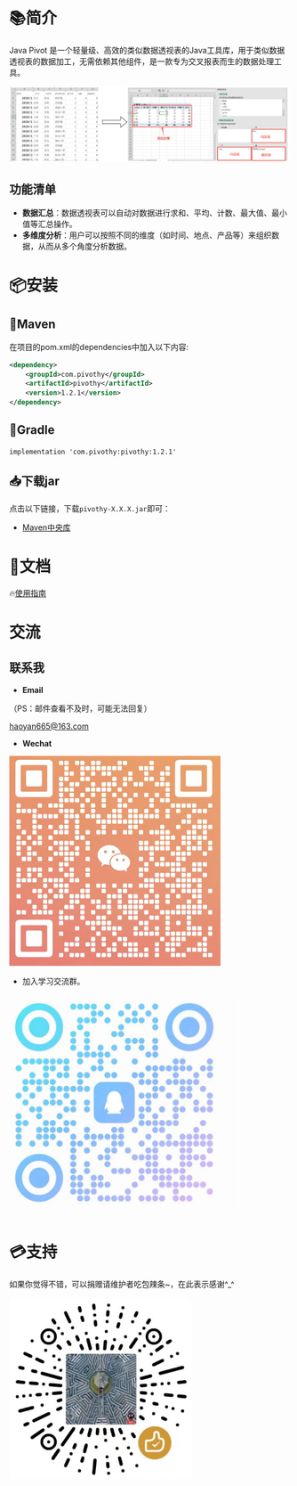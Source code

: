 # 📚简介

Java Pivot 是一个轻量级、高效的类似数据透视表的Java工具库，用于类似数据透视表的数据加工，无需依赖其他组件，是一款专为交叉报表而生的数据处理工具。

![1717462227667](docs/images/pivothy/1717462227667.png)

## 功能清单

* **数据汇总**：数据透视表可以自动对数据进行求和、平均、计数、最大值、最小值等汇总操作。
* **多维度分析**：用户可以按照不同的维度（如时间、地点、产品等）来组织数据，从而从多个角度分析数据。

# 📦安装

## 🍊Maven

在项目的pom.xml的dependencies中加入以下内容:

```xml
<dependency>
    <groupId>com.pivothy</groupId>
    <artifactId>pivothy</artifactId>
    <version>1.2.1</version>
</dependency>

```

## 🍐Gradle

```
implementation 'com.pivothy:pivothy:1.2.1'
```

## 📥下载jar

点击以下链接，下载`pivothy-X.X.X.jar`即可：

* [Maven中央库](https://repo1.maven.org/maven2/com/pivothy/pivothy/1.2.1/)

# 📝文档

🔥[使用指南](docs/pivothy.md)

# 交流

## 联系我

* **Email**

（PS：邮件查看不及时，可能无法回复）

[haoyan665@163.com](mailto:haoyan665@163.com)

* **Wechat**

![1717319058593](docs/images/pivothy/1717319058593.png)

* 加入学习交流群。

![1717318781476](docs/images/pivothy/1717318781476.png)

# 💳支持

如果你觉得不错，可以捐赠请维护者吃包辣条\~，在此表示感谢^\_^

![1717147087244](docs/images/pivothy/1717147087244.png)
